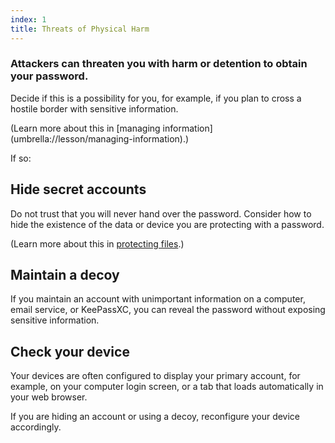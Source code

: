 ```yaml
---
index: 1
title: Threats of Physical Harm
---
```

### Attackers can threaten you with harm or detention to obtain your password. 

Decide if this is a possibility for you, for example, if you plan to cross a hostile border with sensitive information. 

(Learn more about this in [managing information] (umbrella://lesson/managing-information).)

If so: 

## Hide secret accounts

Do not trust that you will never hand over the password. Consider how to hide the existence of the data or device you are protecting with a password.  

(Learn more about this in [protecting files](umbrella://lesson/protecting-files/1).)

## Maintain a decoy

If you maintain an account with unimportant information on a computer, email service, or KeePassXC, you can reveal the password without exposing sensitive information.

## Check your device

Your devices are often configured to display your primary account, for example, on your computer login screen, or a tab that loads automatically in your web browser.  

If you are hiding an account or using a decoy, reconfigure your device accordingly.
